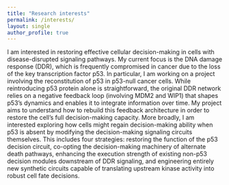 ```yaml
---
title: "Research interests"
permalink: /interests/
layout: single
author_profile: true
---
```


I am interested in restoring effective cellular decision-making in cells with disease-disrupted signaling pathways. My current focus is the DNA damage response (DDR), which is frequently compromised in cancer due to the loss of the key transcription factor p53. In particular, I am working on a project involving the reconstitution of p53 in p53-null cancer cells. While reintroducing p53 protein alone is straightforward, the original DDR network relies on a negative feedback loop (involving MDM2 and WIP1) that shapes p53’s dynamics and enables it to integrate information over time. My project aims to understand how to rebuild this feedback architecture in order to restore the cell’s full decision-making capacity. More broadly, I am interested exploring how cells might regain decision-making ability when p53 is absent by modifying the decision-making signaling circuits themselves. This includes four strategies: restoring the function of the p53 decision circuit, co-opting the decision-making machinery of alternate death pathways, enhancing the execution strength of existing non-p53 decision modules downstream of DDR signaling, and engineering entirely new synthetic circuits capable of translating upstream kinase activity into robust cell fate decisions.

